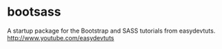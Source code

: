 bootsass
========

A startup package for the Bootstrap and SASS tutorials from easydevtuts. http://www.youtube.com/easydevtuts
